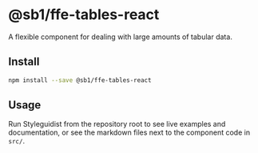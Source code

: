 # @sb1/ffe-tables-react

A flexible component for dealing with large amounts of tabular data.

## Install

```bash
npm install --save @sb1/ffe-tables-react
```

## Usage

Run Styleguidist from the repository root to see live examples and documentation,
or see the markdown files next to the component code in `src/`.
